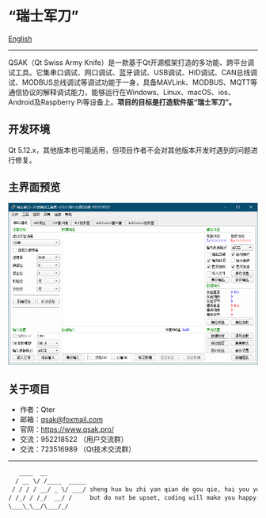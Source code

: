 # “瑞士军刀”

[English](../../README.md)  
***************
QSAK（Qt Swiss Army Knife）是一款基于Qt开源框架打造的多功能、跨平台调试工具。它集串口调试、网口调试、蓝牙调试、USB调试、HID调试、CAN总线调试、MODBUS总线调试等调试功能于一身，具备MAVLink、MODBUS、MQTT等通信协议的解释调试能力，能够运行在Windows、Linux、macOS、ios、Android及Raspberry Pi等设备上。**项目的目标是打造软件版“瑞士军刀”。**

## 开发环境

Qt 5.12.x，其他版本也可能适用，但项目作者不会对其他版本开发时遇到的问题进行修复。

## 主界面预览

![MainWindow.png](MainWindow.png)

## 关于项目

* 作者：Qter
* 邮箱：qsak@foxmail.com
* 官网：<https://www.qsak.pro/>
* 交流：952218522 （用户交流群）
* 交流：723516989 （Qt技术交流群）

***************

```txt
   ____  __
  / __ \/ /____  _____
 / / / / __/ _ \/ ___/ sheng huo bu zhi yan qian de gou qie, hai you yuan fang de gou qie.
/ /_/ / /_/  __/ /     but do not be upset, coding will make you happy.
\___\_\__/\___/_/                                                             --Confucius

```
